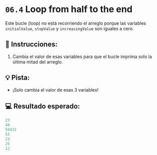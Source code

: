 # `06.4` Loop from half to the end

Este bucle (loop) no está recorriendo el arreglo porque las variables `initialValue`, `stopValue` y `increasingValue` son iguales a cero.

## 📝 Instrucciones:

1. Cambia el valor de esas variables para que el bucle imprima solo la última mitad del arreglo.

## 💡 Pista:

+ ¡Solo cambia el valor de esas 3 variables!

## 💻 Resultado esperado:

```js
23
48
56432
55
23
25
12
```
